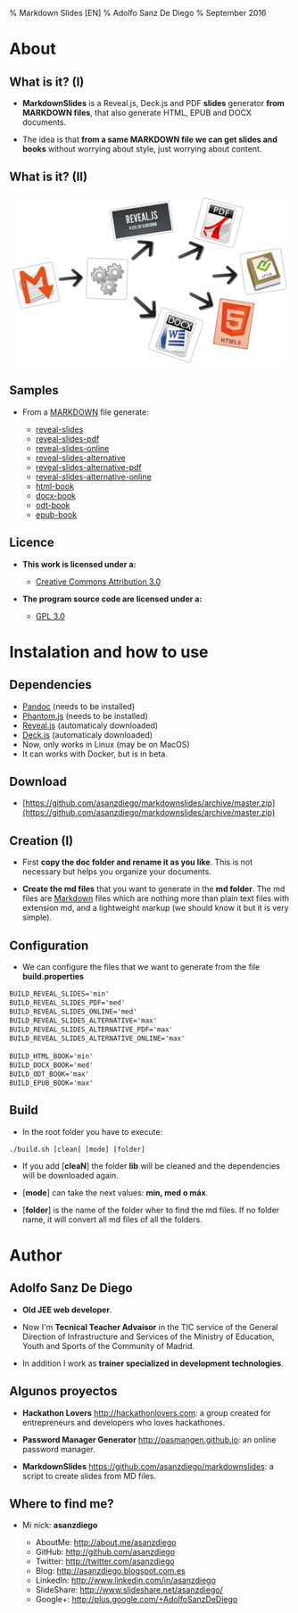 % Markdown Slides [EN]
% Adolfo Sanz De Diego
% September 2016

# About

## What is it? (I)

- **MarkdownSlides** is a Reveal.js, Deck.js and PDF **slides** generator
  **from MARKDOWN files**, that also generate HTML, EPUB and DOCX documents.

- The idea is that **from a same MARKDOWN file we can get slides and books**
  without worrying about style, just worrying about content.

## What is it? (II)

![](../img/markdownslides.png)

## Samples

- From a [MARKDOWN](https://raw.github.com/asanzdiego/markdownslides/master/doc/md/readme.md) file
  generate:

    - [reveal-slides](http://asanzdiego.github.io/markdownslides/doc/export/readme-reveal-slides.html)
    - [reveal-slides-pdf](http://asanzdiego.github.io/markdownslides/doc/export/readme-reveal-slides.pdf)
    - [reveal-slides-online](http://asanzdiego.github.io/markdownslides/doc/export/readme-reveal-slides-online.html)
    - [reveal-slides-alternative](http://asanzdiego.github.io/markdownslides/doc/export/readme-reveal-slides-alternative.html)
    - [reveal-slides-alternative-pdf](http://asanzdiego.github.io/markdownslides/doc/export/readme-reveal-slides-alternative.pdf)
    - [reveal-slides-alternative-online](http://asanzdiego.github.io/markdownslides/doc/export/readme-reveal-slides-online-alternative.html)
    - [html-book](http://asanzdiego.github.io/markdownslides/doc/export/readme-book.html)
    - [docx-book](http://asanzdiego.github.io/markdownslides/doc/export/readme-book.docx)
    - [odt-book](http://asanzdiego.github.io/markdownslides/doc/export/readme-book.odt)
    - [epub-book](http://asanzdiego.github.io/markdownslides/doc/export/readme-book.epub)

## Licence

- **This work is licensed under a:**
    - [Creative Commons Attribution 3.0](http://creativecommons.org/licenses/by-sa/3.0//)

- **The program source code are licensed under a:**
    - [GPL 3.0](http://www.gnu.org/licenses/gpl.html)

# Instalation and how to use

## Dependencies

- [Pandoc](http://johnmacfarlane.net/pandoc/) (needs to be installed)
- [Phantom.js](http://phantomjs.org) (needs to be installed)
- [Reveal.js](http://lab.hakim.se/reveal-js/#/) (automaticaly downloaded)
- [Deck.js](http://imakewebthings.com/deck.js/) (automaticaly downloaded)
- Now, only works in Linux (may be on MacOS)
- It can works with Docker, but is in beta.

## Download

- [https://github.com/asanzdiego/markdownslides/archive/master.zip](https://github.com/asanzdiego/markdownslides/archive/master.zip)

## Creation (I)

- First **copy the doc folder and rename it as you like**. This is not necessary but
  helps you organize your documents.

- **Create the md files** that you want to generate in the **md folder**.
  The md files are [Markdown](http://en.wikipedia.org/wiki/Markdown) files
  which are nothing more than plain text files with extension md,
  and a lightweight markup (we should know it but it is very simple).

## Configuration

- We can configure the files that we want to generate from the file **build.properties**

~~~{.bash}
BUILD_REVEAL_SLIDES='min'
BUILD_REVEAL_SLIDES_PDF='med'
BUILD_REVEAL_SLIDES_ONLINE='med'
BUILD_REVEAL_SLIDES_ALTERNATIVE='max'
BUILD_REVEAL_SLIDES_ALTERNATIVE_PDF='max'
BUILD_REVEAL_SLIDES_ALTERNATIVE_ONLINE='max'

BUILD_HTML_BOOK='min'
BUILD_DOCX_BOOK='med'
BUILD_ODT_BOOK='max'
BUILD_EPUB_BOOK='max'
~~~

## Build

- In the root folder you have to execute:

~~~
./build.sh [clean] [mode] [folder]
~~~

- If you add [**cleaN**] the folder **lib** will be cleaned and the dependencies will be downloaded again.

- [**mode**] can take the next values: **min, med o máx**.

- [**folder**] is the name of the folder wher to find
  the md files. If no folder name, it will convert all md files of all the folders.

# Author

## Adolfo Sanz De Diego

- **Old JEE web developer**.

- Now I'm **Tecnical Teacher Advaisor** in the TIC service of the General Direction of Infrastructure and Services of the Ministry of Education, Youth and Sports of the Community of Madrid.

- In addition I work as **trainer specialized in development technologies**.

## Algunos proyectos

- **Hackathon Lovers** <http://hackathonlovers.com>:  a group created for entrepreneurs and developers who loves hackathones.

- **Password Manager Generator** <http://pasmangen.github.io>: an online password manager.

- **MarkdownSlides** <https://github.com/asanzdiego/markdownslides>: a script to create slides from MD files.

## Where to find me?

- Mi nick: **asanzdiego**

    - AboutMe:    <http://about.me/asanzdiego>
    - GitHub:     <http://github.com/asanzdiego>
    - Twitter:    <http://twitter.com/asanzdiego>
    - Blog:       <http://asanzdiego.blogspot.com.es>
    - LinkedIn:   <http://www.linkedin.com/in/asanzdiego>
    - SlideShare: <http://www.slideshare.net/asanzdiego/>
    - Google+:    <http://plus.google.com/+AdolfoSanzDeDiego>